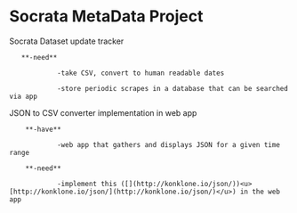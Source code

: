 # Socrata MetaData Project

Socrata Dataset update tracker

       **-need**

                -take CSV, convert to human readable dates

                -store periodic scrapes in a database that can be searched via app

JSON to CSV converter implementation in web app

        **-have**

                -web app that gathers and displays JSON for a given time range

        **-need**

                -implement this ([](http://konklone.io/json/))<u>[http://konklone.io/json/](http://konklone.io/json/)</u>) in the web app